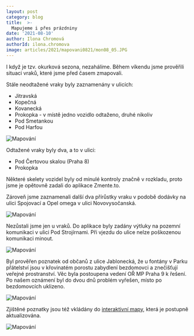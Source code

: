 ```yaml
---
layout: post
category: blog
title:  >-
  Mapujeme i přes prázdniny
date: '2021-08-10'
author: Ilona Chromová
authorId: ilona.chromova
image: articles/2021/mapovani0821/mon08_05.JPG
---
```


I když je tzv. okurková sezona, nezahálíme. Během víkendu jsme prověřili situaci vraků, které jsme před časem zmapovali.

Stále neodtažené vraky byly zaznamenány v ulicích:

<ul>
<li>Jitravská</li>
<li>Kopečná</li>
<li>Kovanecká</li>
<li>Prokopka - v místě jedno vozidlo odtaženo, druhé nikoliv</li>
<li>Pod Smetankou</li>
<li>Pod Harfou</li>
</ul>

<img src="https://praha9.pirati.cz/assets/img/articles/2021/mapovani0821/mon08_08.JPG" alt="Mapování">

Odtažené vraky byly dva, a to v ulici:

<ul>
<li>Pod Čertovou skalou (Praha 8)</li>
<li>Prokopka</li>
</ul>

Některé skelety vozidel byly od minulé kontroly značně v rozkladu, proto jsme je opětovně zadali do aplikace Zmente.to.

Zároveň jsme zaznamenali další dva přírůstky vraku v podobě dodávky na ulici Spojovací a Opel omega v ulici Novovysočanská. 

<img src="https://praha9.pirati.cz/assets/img/articles/2021/mapovani0821/mon08_04.JPG" alt="Mapování">

Nezůstali jsme jen u vraků. Do aplikace byly zadány výtluky na pozemní komunikaci v ulici Pod Strojírnami. Při vjezdu do ulice nelze poškozenou komunikaci minout.

<img src="https://praha9.pirati.cz/assets/img/articles/2021/mapovani0821/mon08_03.JPG" alt="Mapování">

Byl prověřen poznatek od občanů z ulice Jablonecká, že u fontány v Parku přátelství jsou v křovinatém porostu zabydlení bezdomovci a znečišťují veřejné prostranství. Věc byla postoupena vedení OŘ MP Praha 9 k řešení. Po našem oznámení byl do dvou dnů problém vyřešen, místo po bezdomovcích uklizeno.

<img src="https://praha9.pirati.cz/assets/img/articles/2021/mapovani0821/mon08_12.jpg" alt="Mapování">

Zjištěné poznatky jsou též vkládány do <a href="https://www.mapotic.com/piratska-praha-9/" target="_blank">interaktivní mapy</a>, která je postupně aktualizována.

<img src="https://praha9.pirati.cz/assets/img/articles/2021/mapovani0821/mon08_06.JPG" alt="Mapování">
